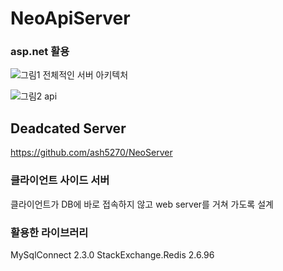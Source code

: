 # NeoApiServer

### asp.net 활용
![그림1](https://github.com/ash5270/NeoApiServer/assets/48472256/235e42b0-5401-493b-a40c-70d2a6f06b93)
전체적인 서버 아키텍처

![그림2](https://github.com/ash5270/NeoApiServer/assets/48472256/42306c6d-7c34-427b-b78e-ebec98aa272c)
api 

## Deadcated Server
https://github.com/ash5270/NeoServer

### 클라이언트 사이드 서버
클라이언트가 DB에 바로 접속하지 않고 web server를 거쳐 가도록 설계


### 활용한 라이브러리
MySqlConnect 2.3.0
StackExchange.Redis 2.6.96

